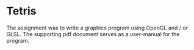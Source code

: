 # Tetris
The assignment was to write a graphics program using OpenGL and / or GLSL. The supporting pdf document serves as a user-manual for the program.
